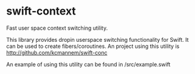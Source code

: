 # swift-context
Fast user space context switching utility.

This library provides dropin userspace switching functionality for Swift. It can be used to create fibers/coroutines. An project using this utility is http://github.com/kcmannem/swift-conc

An example of using this utility can be found in /src/example.swift
